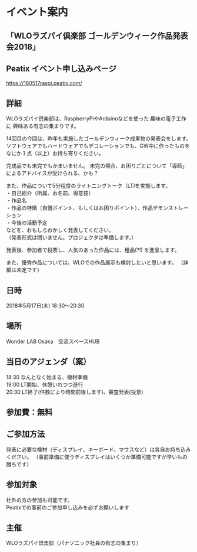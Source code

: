# イベント案内
## 「WLOラズパイ倶楽部 ゴールデンウィーク作品発表会2018」

## Peatix イベント申し込みページ
https://180517raspi.peatix.com/

## 詳細
WLOラズパイ倶楽部は、RaspberryPiやArduinoなどを使った 趣味の電子工作に
興味ある有志の集まりです。

14回目の今回は、昨年も実施したゴールデンウィーク成果物の発表会をします。
ソフトウェアでもハードウェアでもデコレーションでも、GW中に作ったものを
なにか１点（以上）お持ち寄りください。

完成品でも未完でもかまいません。
未完の場合、お困りごとについて「導師」によるアドバイスが受けられる、かも？

また、作品について5分程度のライトニングトーク（LT)を実施します。<br>
・自己紹介（所属、お名前、得意技）<br>
・作品名<br>
・作品の特徴（自慢ポイント、もしくはお困りポイント）、作品デモンストレーション<br>
・今後の活動予定<br>
などを、おもしろおかしく発表してください。<br>
（発表形式は問いません。プロジェクタは準備します。）

発表後、参加者で投票し、人気のあった作品には、粗品(?!) を進呈します。

また、優秀作品については、WLOでの作品展示も検討したいと思います。
（詳細は未定です）

## 日時
2018年5月17日(木) 18:30～20:30 <br>

## 場所
Wonder LAB Osaka　交流スペースHUB <br>

## 当日のアジェンダ（案）　<br>
18:30 なんとなく始まる、機材準備<br>
19:00 LT開始、休憩いれつつ進行<br>
20:30 LT終了(件数により時間前後します)、審査発表(投票)<br>

## 参加費：無料

## ご参加方法
発表に必要な機材（ディスプレイ、キーボード、マウスなど）は各自お持ち込みください。
（事前準備に使うディスプレイはいくつか準備可能ですが早いもの勝ちです）

## 参加対象
社外の方の参加も可能です。 <br>
Peatixでの事前のご参加申し込みを必ずお願いします<br>

## 主催
WLOラズパイ倶楽部（パナソニック社員の有志の集まり）<br>
